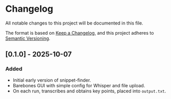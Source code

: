 # Changelog

All notable changes to this project will be documented in this file.

The format is based on [Keep a Changelog](https://keepachangelog.com/en/1.1.0/),
and this project adheres to [Semantic Versioning](https://semver.org/spec/v2.0.0.html).

## [0.1.0] - 2025-10-07

### Added

- Initial early version of snippet-finder.
- Barebones GUI with simple config for Whisper and file upload.
- On each run, transcribes and obtains key points, placed into `output.txt`.
